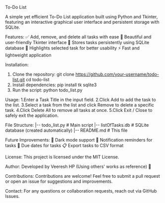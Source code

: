 To-Do List

A simple yet efficient To-Do List application built using Python and Tkinter, featuring an interactive graphical user interface and persistent storage with SQLite.

Features:
✅ Add, remove, and delete all tasks with ease
🎨 Beautiful and user-friendly Tkinter interface
💾 Stores tasks persistently using SQLite database
📌 Highlights selected task for better usability
⚡ Fast and lightweight application

Installation:
 1. Clone the repository:
      git clone https://github.com/your-username/todo-list.git
      cd todo-list
 2. Install dependencies:
      pip install tk sqlite3
 3. Run the script:
      python todo_list.py

Usage:
 1.Enter a Task Title in the input field.
 2.Click Add to add the task to the list.
 3.Select a task from the list and click Remove to delete a specific task.
 4.Click Delete All to remove all tasks at once.
 5.Click Exit / Close to safely exit the application.

File Structure:
 |-- todo_list.py    # Main script
 |-- listOfTasks.db  # SQLite database (created automatically)
 |-- README.md       # This file

Future Improvements:
 🚀 Dark mode support
 🔔 Notification reminders for tasks
 📆 Due dates for tasks
 📋 Export tasks to CSV format

License:
 This project is licensed under the MIT License.

Author:
 Developed by Veeresh HP (Using others' works as reference) 🚀

Contributions:
 Contributions are welcome! Feel free to submit a pull request or open an issue for suggestions and improvements.

Contact:
 For any questions or collaboration requests, reach out via GitHub Issues.
